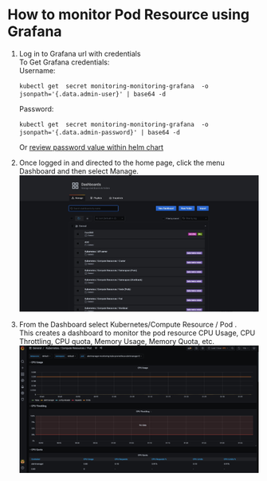 # How to monitor Pod Resource using Grafana

1. Log in to Grafana url with credentials \
    To Get Grafana credentials: \
    Username:

    ```shell
    kubectl get  secret monitoring-monitoring-grafana  -o jsonpath='{.data.admin-user}' | base64 -d
    ```

    Password:

    ```shell
    kubectl get  secret monitoring-monitoring-grafana  -o jsonpath='{.data.admin-password}' | base64 -d
    ```

    Or [review password value within helm chart](https://repo1.dso.mil/platform-one/big-bang/apps/core/monitoring/-/blob/main/chart/values.yaml#L708)

2. Once logged in and directed to the home page, click  the menu Dashboard and then select  Manage. \
     ![Manage Dashboard Screenshot](docs/guides/prerequisites/grafana-dashboard-manage.jpeg)
3. From the Dashboard  select Kubernetes/Compute Resource / Pod . \
     This creates a dashboard to monitor the pod resource CPU Usage, CPU Throttling, CPU quota, Memory Usage, Memory Quota, etc. \
     ![Pod Resource Grafana Screenshot](docs/guides/prerequisites/grafana-dashboard.jpeg)
